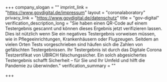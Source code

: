 +++
company_slogan = ""
imprint_link = "https://www.govdigital.de/impressum"
layout = "coronalaboratory"
privacy_link = "https://www.govdigital.de/datenschutz"
title = "gov-digital"
verification_description_long = "Sie haben einen QR-Code auf einem Testergebnis gescannt und können dieses Ergebnis jetzt verifizieren lassen. Dies ist nützlich wenn Sie ein negatives Testergebnis vorweisen müssen, wie in Pflegeeinrichtungen, Krankenhäusern oder Flugzeugen.  Seitdem an vielen Orten Tests vorgeschrieben sind häufen sich die Zahlen von gefälschten Testergebnissen. Ihr Testergebnis ist durch das Digitale Corona Testzertifikat von UBIRCH fälschungssicher. Ein solch abgesichertes Testergebnis schafft Sicherheit – für Sie und Ihr Umfeld und hilft die Pandemie zu überwinden."
verification_summary = ""

+++
